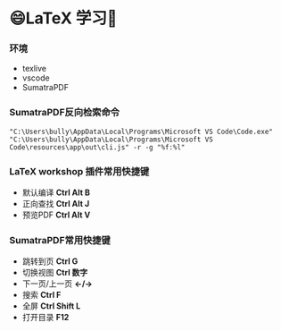 # :smile:LaTeX 学习:bee:

### 环境
- texlive
- vscode
- SumatraPDF

### SumatraPDF反向检索命令
```
"C:\Users\bully\AppData\Local\Programs\Microsoft VS Code\Code.exe" "C:\Users\bully\AppData\Local\Programs\Microsoft VS Code\resources\app\out\cli.js" -r -g "%f:%l"
```

### LaTeX workshop 插件常用快捷键
- 默认编译 **Ctrl Alt B**
- 正向查找 **Ctrl Alt J**
- 预览PDF **Ctrl Alt V**

### SumatraPDF常用快捷键
- 跳转到页 **Ctrl G**
- 切换视图 **Ctrl 数字**
- 下一页/上一页 **←/→**
- 搜索 **Ctrl F**
- 全屏 **Ctrl Shift L**
- 打开目录 **F12**​